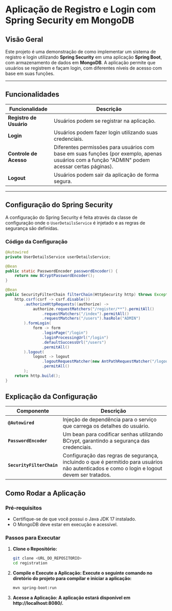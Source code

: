 # Aplicação de Registro e Login com Spring Security em MongoDB

## Visão Geral
Este projeto é uma demonstração de como implementar um sistema de registro e login utilizando **Spring Security** em uma aplicação **Spring Boot**, com armazenamento de dados em **MongoDB**. A aplicação permite que usuários se registrem e façam login, com diferentes níveis de acesso com base em suas funções.

---

## Funcionalidades

| Funcionalidade      | Descrição                                                       |
|---------------------|---------------------------------------------------------------|
| **Registro de Usuário** | Usuários podem se registrar na aplicação.                 |
| **Login**           | Usuários podem fazer login utilizando suas credenciais.       |
| **Controle de Acesso** | Diferentes permissões para usuários com base em suas funções (por exemplo, apenas usuários com a função "ADMIN" podem acessar certas páginas). |
| **Logout**          | Usuários podem sair da aplicação de forma segura.             |

---

## Configuração do Spring Security

A configuração do Spring Security é feita através da classe de configuração onde o `UserDetailsService` é injetado e as regras de segurança são definidas.

### Código da Configuração

```java
@Autowired
private UserDetailsService userDetailsService;

@Bean
public static PasswordEncoder passwordEncoder() {
    return new BCryptPasswordEncoder();
}

@Bean
public SecurityFilterChain filterChain(HttpSecurity http) throws Exception {
    http.csrf(csrf -> csrf.disable())
        .authorizeHttpRequests((authorize) ->
            authorize.requestMatchers("/register/**").permitAll()
                .requestMatchers("/index").permitAll()
                .requestMatchers("/users").hasRole("ADMIN")
        ).formLogin(
            form -> form
                .loginPage("/login")
                .loginProcessingUrl("/login")
                .defaultSuccessUrl("/users")
                .permitAll()
        ).logout(
            logout -> logout
                .logoutRequestMatcher(new AntPathRequestMatcher("/logout"))
                .permitAll()
        );
    return http.build();
}
```

## Explicação da Configuração

| Componente              | Descrição                                                                 |
|-------------------------|---------------------------------------------------------------------------|
| **`@Autowired`**        | Injeção de dependência para o serviço que carrega os detalhes do usuário. |
| **`PasswordEncoder`**   | Um bean para codificar senhas utilizando BCrypt, garantindo a segurança das credenciais. |
| **`SecurityFilterChain`** | Configuração das regras de segurança, incluindo o que é permitido para usuários não autenticados e como o login e logout devem ser tratados. |


## Como Rodar a Aplicação

### Pré-requisitos
- Certifique-se de que você possui o Java JDK 17 instalado.
- O MongoDB deve estar em execução e acessível.

### Passos para Executar
1. **Clone o Repositório:**
    
   ```bash
   git clone <URL_DO_REPOSITORIO>
   cd registration


2. **Compile e Execute a Aplicação: Execute o seguinte comando no diretório do projeto para compilar e iniciar a aplicação:**

     ```bash
    mvn spring-boot:run

3. **Acesse a Aplicação: A aplicação estará disponível em http://localhost:8080/.**
